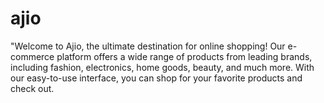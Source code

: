 # ajio
"Welcome to Ajio, the ultimate destination for online shopping! Our e-commerce platform offers a wide range of products from leading brands, including fashion, electronics, home goods, beauty, and much more. With our easy-to-use interface, you can shop for your favorite products and check out.
